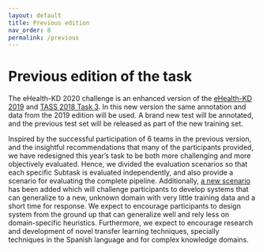 ```yaml
---
layout: default
title: Previous edition
nav_order: 8
permalink: /previous
---
```


# Previous edition of the task

The eHealth-KD 2020 challenge is an enhanced version of the [eHealth-KD 2019](https://knowledge-learning.github.io/ehealthkd-2019) and [TASS 2018 Task 3](http://www.sepln.org/workshops/tass/2018/task-3/). In this new version the same annotation and data from the 2019 edition will be used. A brand new test will be annotated, and the previous test set will be released as part of the new training set.

Inspired by the successful participation of 6 teams in the previous version, and the insightful recommendations that many of the participants provided, we have redesigned this year’s task to be both more challenging and more objectively evaluated. Hence, we divided the evaluation scenarios so that each specific Subtask is evaluated independently, and also provide a scenario for evaluating the complete pipeline.
Additionally, [a new scenario](evaluation#optional-alternative-domain-evaluation-scenario-4) has been added which will challenge participants to develop systems that can generalize to a new, unknown domain with very little training data and a short time for response. We expect to encourage participants to design system from the ground up that can generalize well and rely less on domain-specific heuristics. Furthermore, we expect to encourage research and development of novel transfer learning techniques, specially techniques in the Spanish language and for complex knowledge domains.
